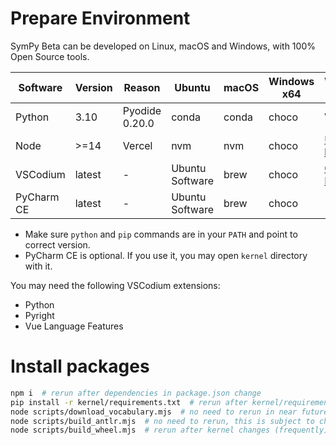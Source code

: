 # Prepare Environment
SymPy Beta can be developed on Linux, macOS and Windows, with 100% Open Source tools.

Software|Version|Reason|Ubuntu|macOS|Windows x64|Windows arm64
-|-|-|-|-|-|-
Python|3.10|Pyodide 0.20.0|conda|conda|choco|WSL
Node|>=14|Vercel|nvm|nvm|choco|[Unoffical build](https://unofficial-builds.nodejs.org/download/release/v17.5.0/)
VSCodium|latest|-|Ubuntu Software|brew|choco|[GitHub Release](https://github.com/VSCodium/vscodium/releases)
PyCharm CE|latest|-|Ubuntu Software|brew|choco|-

* Make sure `python` and `pip` commands are in your `PATH` and point to correct version.
* PyCharm CE is optional. If you use it, you may open `kernel` directory with it.

You may need the following VSCodium extensions:
- Python
- Pyright
- Vue Language Features

# Install packages
```sh
npm i  # rerun after dependencies in package.json change
pip install -r kernel/requirements.txt  # rerun after kernel/requirements.txt changes
node scripts/download_vocabulary.mjs  # no need to rerun in near future
node scripts/build_antlr.mjs  # no need to rerun, this is subject to change after sympy upgrades antlr dependency
node scripts/build_wheel.mjs  # rerun after kernel changes (frequently)
```

